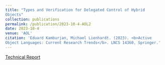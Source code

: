 ```yaml
---
title: "Types and Verification for Delegated Control of Hybrid
Objects"
collection: publications
permalink: /publication/2023-10-4-AOL2
date: 2023-10-4
venue: 'AOL'
citation: 'Eduard Kamburjan, Michael Lienhardt. (2023). <b>Active
Object Languages: Current Research Trends</b>. LNCS 14360, Springer.'
---
```


[Technical Report](https://doi.org/10.48550/arXiv.2309.10470)
